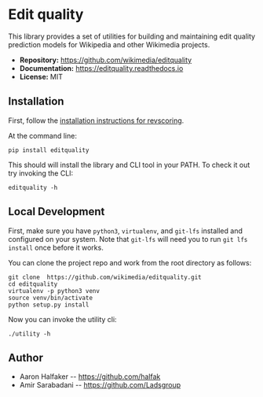 # Edit quality

This library provides a set of utilities for building and maintaining
edit quality prediction models for Wikipedia and other Wikimedia projects.

* **Repository:** https://github.com/wikimedia/editquality
* **Documentation:** https://editquality.readthedocs.io
* **License:** MIT

## Installation

First, follow the [installation instructions for revscoring](https://github.com/wikimedia/revscoring).

At the command line:
```
pip install editquality
```

This should will install the library and CLI tool in your PATH. To check it out
try invoking the CLI:
```
editquality -h
```

## Local Development
First, make sure you have `python3`, `virtualenv`, and `git-lfs` installed and configured on your system.  Note that `git-lfs` will need you to run `git lfs install` once before it works. 

You can clone the project repo and work from the
root directory as follows:
```
git clone  https://github.com/wikimedia/editquality.git
cd editquality
virtualenv -p python3 venv
source venv/bin/activate
python setup.py install
```

Now you can invoke the utility cli:
```
./utility -h
```

## Author
* Aaron Halfaker -- https://github.com/halfak
* Amir Sarabadani -- https://github.com/Ladsgroup
